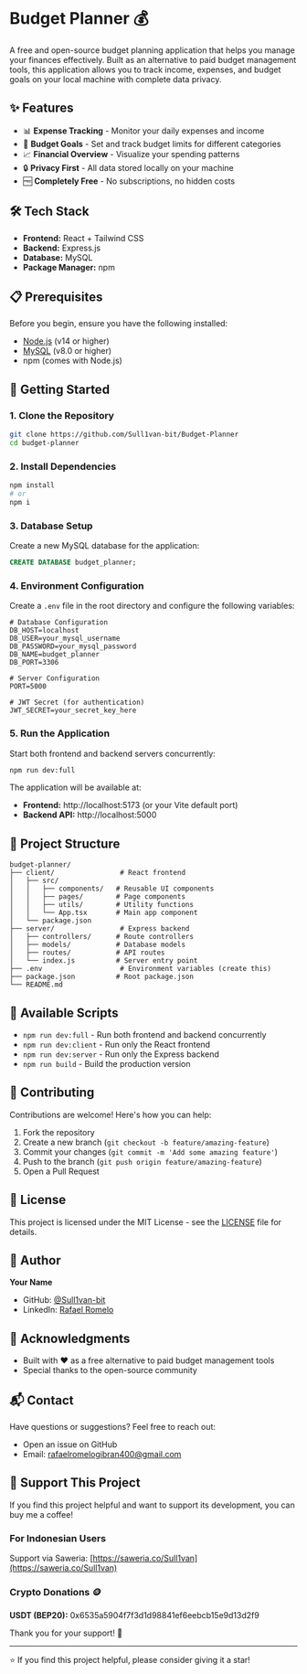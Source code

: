 # Budget Planner 💰

A free and open-source budget planning application that helps you manage your finances effectively. Built as an alternative to paid budget management tools, this application allows you to track income, expenses, and budget goals on your local machine with complete data privacy.

## ✨ Features

- 📊 **Expense Tracking** - Monitor your daily expenses and income
- 🎯 **Budget Goals** - Set and track budget limits for different categories
- 📈 **Financial Overview** - Visualize your spending patterns
- 🔒 **Privacy First** - All data stored locally on your machine
- 🆓 **Completely Free** - No subscriptions, no hidden costs

## 🛠️ Tech Stack

- **Frontend:** React + Tailwind CSS
- **Backend:** Express.js
- **Database:** MySQL
- **Package Manager:** npm

## 📋 Prerequisites

Before you begin, ensure you have the following installed:

- [Node.js](https://nodejs.org/) (v14 or higher)
- [MySQL](https://www.mysql.com/) (v8.0 or higher)
- npm (comes with Node.js)

## 🚀 Getting Started

### 1. Clone the Repository

```bash
git clone https://github.com/Sull1van-bit/Budget-Planner
cd budget-planner
```

### 2. Install Dependencies

```bash
npm install
# or
npm i
```

### 3. Database Setup

Create a new MySQL database for the application:

```sql
CREATE DATABASE budget_planner;
```

### 4. Environment Configuration

Create a `.env` file in the root directory and configure the following variables:

```env
# Database Configuration
DB_HOST=localhost
DB_USER=your_mysql_username
DB_PASSWORD=your_mysql_password
DB_NAME=budget_planner
DB_PORT=3306

# Server Configuration
PORT=5000

# JWT Secret (for authentication)
JWT_SECRET=your_secret_key_here
```

### 5. Run the Application

Start both frontend and backend servers concurrently:

```bash
npm run dev:full
```

The application will be available at:
- **Frontend:** http://localhost:5173 (or your Vite default port)
- **Backend API:** http://localhost:5000

## 📁 Project Structure

```
budget-planner/
├── client/                # React frontend
│   ├── src/
│   │   ├── components/   # Reusable UI components
│   │   ├── pages/        # Page components
│   │   ├── utils/        # Utility functions
│   │   └── App.tsx       # Main app component
│   └── package.json
├── server/                # Express backend
│   ├── controllers/      # Route controllers
│   ├── models/           # Database models
│   ├── routes/           # API routes
│   └── index.js          # Server entry point
├── .env                   # Environment variables (create this)
├── package.json          # Root package.json
└── README.md
```

## 🔧 Available Scripts

- `npm run dev:full` - Run both frontend and backend concurrently
- `npm run dev:client` - Run only the React frontend
- `npm run dev:server` - Run only the Express backend
- `npm run build` - Build the production version

## 🤝 Contributing

Contributions are welcome! Here's how you can help:

1. Fork the repository
2. Create a new branch (`git checkout -b feature/amazing-feature`)
3. Commit your changes (`git commit -m 'Add some amazing feature'`)
4. Push to the branch (`git push origin feature/amazing-feature`)
5. Open a Pull Request

## 📝 License

This project is licensed under the MIT License - see the [LICENSE](LICENSE) file for details.

## 👤 Author

**Your Name**
- GitHub: [@Sull1van-bit](https://github.com/Sull1van-bit)
- LinkedIn: [Rafael Romelo](www.linkedin.com/in/rafael-romelo-615657289)

## 🙏 Acknowledgments

- Built with ❤️ as a free alternative to paid budget management tools
- Special thanks to the open-source community

## 📬 Contact

Have questions or suggestions? Feel free to reach out:
- Open an issue on GitHub
- Email: rafaelromelogibran400@gmail.com

## 💖 Support This Project

If you find this project helpful and want to support its development, you can buy me a coffee!

### For Indonesian Users

Support via Saweria: [https://saweria.co/Sull1van](https://saweria.co/Sull1van)

### Crypto Donations 🪙
**USDT (BEP20):**
0x6535a5904f7f3d1d98841ef6eebcb15e9d13d2f9

Thank you for your support! 🙏

---

⭐ If you find this project helpful, please consider giving it a star!
